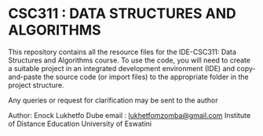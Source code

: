 # CSC311 : DATA STRUCTURES AND ALGORITHMS
This repository contains all the resource files for the IDE-CSC311: Data Structures and Algorithms course. 
To use the code, you will need to create a suitable project in an integrated development 
environment (IDE) and copy-and-paste the source code  (or import files) to the appropriate folder in the project structure.

Any queries or request for clarification may be sent to the author

Author: Enock Lukhetfo Dube
email : lukhetfomzomba@gmail.com
Institute of Distance Education
University of Eswatini